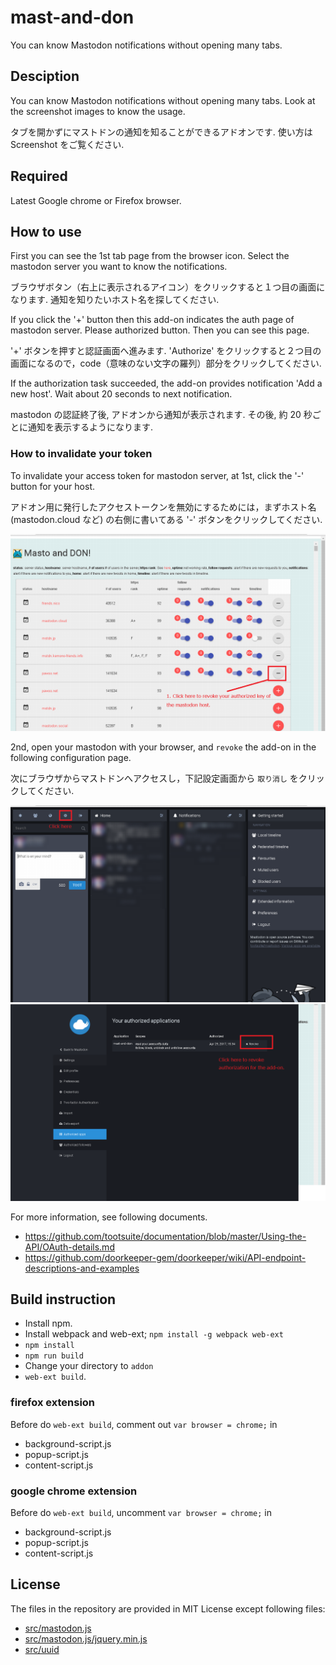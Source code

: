 # mast-and-don
You can know Mastodon notifications without opening many tabs.

## Desciption
You can know Mastodon notifications without opening many tabs. Look at the screenshot images to know the usage.

タブを開かずにマストドンの通知を知ることができるアドオンです. 使い方は Screenshot をご覧ください.

## Required
Latest Google chrome or Firefox browser.

## How to use
First you can see the 1st tab page from the browser icon. Select the mastodon server you want to know the notifications.

ブラウザボタン（右上に表示されるアイコン）をクリックすると１つ目の画面になります. 通知を知りたいホスト名を探してください.

If you click the '+' button then this add-on indicates the auth page of mastodon server. Please authorized button. Then you can see this page.

'+' ボタンを押すと認証画面へ進みます. 'Authorize' をクリックすると２つ目の画面になるので，code（意味のない文字の羅列）部分をクリックしてください.

If the authorization task succeeded, the add-on provides notification 'Add a new host'. Wait about 20 seconds to next notification.

mastodon の認証終了後, アドオンから通知が表示されます. その後, 約 20 秒ごとに通知を表示するようになります.

### How to invalidate your token

To invalidate your access token for mastodon server, at 1st, click the '-' button for your host.

アドオン用に発行したアクセストークンを無効にするためには，まずホスト名 (mastodon.cloud など) の右側に書いてある '-' ボタンをクリックしてください.

![instruction_1](./addon/docs/revoke_a_1280x800.png)

2nd, open your mastodon with your browser, and `revoke` the add-on in the following configuration page.

次にブラウザからマストドンへアクセスし，下記設定画面から `取り消し` をクリックしてください.

![instruction_2](./addon/docs/revoke_b_1280x800.png)
![instruction_3](./addon/docs/revoke_c_1280x800.png)

For more information, see following documents.

- https://github.com/tootsuite/documentation/blob/master/Using-the-API/OAuth-details.md
- https://github.com/doorkeeper-gem/doorkeeper/wiki/API-endpoint-descriptions-and-examples

## Build instruction

- Install npm.
- Install webpack and web-ext; `npm install -g webpack web-ext`
- `npm install`
- `npm run build`
- Change your directory to `addon`
- `web-ext build`.

### firefox extension
Before do `web-ext build`, comment out `var browser = chrome;` in

- background-script.js
- popup-script.js
- content-script.js

### google chrome extension
Before do `web-ext build`, uncomment `var browser = chrome;` in

- background-script.js
- popup-script.js
- content-script.js

## License
The files in the repository are provided in MIT License except following files:

- [src/mastodon.js](https://github.com/Kirschn/mastodon.js)
- [src/mastodon.js/jquery.min.js](https://jquery.com)
- [src/uuid](https://github.com/kelektiv/node-uuid)
